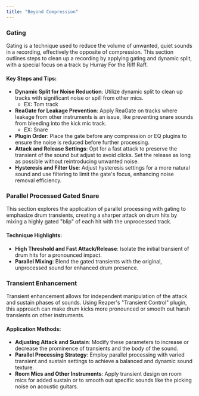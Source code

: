 ```yaml
---
title: "Beyond Compression"
---
```


<!-- {{<toc>}} -->

<!-- TODO: mix back in some of the suggestions from before -->

### Gating

Gating is a technique used to reduce the volume of unwanted, quiet sounds in a recording, effectively the opposite of compression. This section outlines steps to clean up a recording by applying gating and dynamic split, with a special focus on a track by Hurray For the Riff Raff.

#### Key Steps and Tips:

- **Dynamic Split for Noise Reduction**: Utilize dynamic split to clean up tracks with significant noise or spill from other mics.
  - EX: Tom track 
- **ReaGate for Leakage Prevention**: Apply ReaGate on tracks where leakage from other instruments is an issue, like preventing snare sounds from bleeding into the kick mic track.
  - EX: Snare 
- **Plugin Order**: Place the gate before any compression or EQ plugins to ensure the noise is reduced before further processing.
- **Attack and Release Settings**: Opt for a fast attack to preserve the transient of the sound but adjust to avoid clicks. Set the release as long as possible without reintroducing unwanted noise.
- **Hysteresis and Filter Use**: Adjust hysteresis settings for a more natural sound and use filtering to limit the gate's focus, enhancing noise removal efficiency.

### Parallel Processed Gated Snare

This section explores the application of parallel processing with gating to emphasize drum transients, creating a sharper attack on drum hits by mixing a highly gated "blip" of each hit with the unprocessed track.

#### Technique Highlights:

- **High Threshold and Fast Attack/Release**: Isolate the initial transient of drum hits for a pronounced impact.
- **Parallel Mixing**: Blend the gated transients with the original, unprocessed sound for enhanced drum presence.

### Transient Enhancement

Transient enhancement allows for independent manipulation of the attack and sustain phases of sounds. Using Reaper's "Transient Control" plugin, this approach can make drum kicks more pronounced or smooth out harsh transients on other instruments.

#### Application Methods:

- **Adjusting Attack and Sustain**: Modify these parameters to increase or decrease the prominence of transients and the body of the sound.
- **Parallel Processing Strategy**: Employ parallel processing with varied transient and sustain settings to achieve a balanced and dynamic sound texture.
- **Room Mics and Other Instruments**: Apply transient design on room mics for added sustain or to smooth out specific sounds like the picking noise on acoustic guitars.


<!-- 
# Gating

We can use gating to do the opposite of compression. We can turn down the quiet sounds that we might not want in our recording. I'll look at the Hurray For the Riff Raff recording and use Gating and dynamic split to clean up the recording.

> Instead of Gating we can try to use an Expander, which is like a Gate but has a ratio control.

> Useful Reaper hint:
>
> - Marquee zoom: cmd + option + right drag. Zooms in on the selected area.

We can look at the tom track. It is mostly spill from the other mics. Because there is more noise than not we can use dynamic split to clean up the tom track. This is similar to gating, but actually removes the items from the track.

Next we can look for other tracks that have more musical information that we want to keep. Gating is a good candidate to fix this. If we listen to the kick track, we can hear that the snare leaks into the kick mic. We can use ReaGate to fix this.

If you're compressing or equalizing a track be sure to add the gate before these plugins. As we raise the threshold we'll start to cut out more and more sound from the track. We want to try to get as much gain reduction from the noise as possible, without effecting the level of our target sound.

We want to try to use a fast attack so that we're not messing with our signals transient. But, if it's too fast we may hear a click on some hits inserted. If we're effecting the transient to negatively we can set a lookahead with the pre-open setting.

Try and set the release as long as possible without hearing the sound you're trying to remove. Hysteresis controls the level of the gate. It's default is at 0 dB, which can sound unnatural. Try setting this lower, without introducing the unwanted noise.

We can invert the gate to only hear what is being filtered out. This is a good way of telling if you've done too much with the gate.

Also, turn the gate off and listen to the timbre of the sound. Make sure you are not effecting the timbre negatively.

If we need to we can use the filter section to limit what the gate is hearing. We can click the "preview filter output" check box to hear what we're filtering out.

> Also try to gate the snare tracks.

## Parallel Processed Gated Snare

> Another useful application of this parallel expansion is emphasizing drum transients. Set the expander/gate with a high threshold and fast attack and release times to isolate just a tiny “blip” at the start of each hit, and then mix that back in with the unprocessed sound.

# Transient Enhancement

Transient design allows us to control the transient and sustain of our sounds independently. In Reaper we can use the "Transient Control" plugin to control transients in our tracks.

We can start with our kick to try to make it more attacking. If you want more attack, you can turn up the attack percentage, or lower it if there is too much transient.

You can also try transient design with parallel processing. One track can have a very short attack and a long sustain, then you can mix that in with another track with a longer attack and a short sustain.

We can try this parallel trick on our snare track as well.

Then let's try it on the room mics. You may want this mic to get more sustain.

> Can we use transient enhancement on our other mix? I tried smoothing out the picking noise on the solo acoustic guitars and that worked well.

After we add our gating and transient processing where necessary let's rebuild the balance to see if things feel more stable. -->

